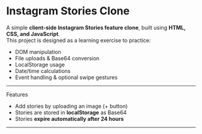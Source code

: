 # Instagram Stories Clone

A simple **client-side Instagram Stories feature clone**, built using **HTML, CSS, and JavaScript**.  
This project is designed as a learning exercise to practice:
- DOM manipulation
- File uploads & Base64 conversion
- LocalStorage usage
- Date/time calculations
- Event handling & optional swipe gestures

---

 Features
- Add stories by uploading an image (+ button)
- Stories are stored in **localStorage** as Base64
- Stories **expire automatically after 24 hours**


---


